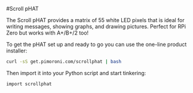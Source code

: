 <!--
---
name: Scroll pHAT
manufacturer: Pimoroni
url: https://github.com/pimoroni/scroll-phat
github: https://github.com/pimoroni/scroll-phat
buy: https://shop.pimoroni.com/products/scroll-phat
description: A 11 x 5 LED matrix.
install:
  'devices':
    - 'i2c'
  'apt':
    - 'python-smbus'
    - 'python3-smbus'
  'python':
    - 'scrollphat'
  'python3':
    - 'scrollphat'
  'examples': 'examples/'
formfactor: 'pHAT'
pincount: 40
power: 5v
i2c:
'0x60':
    name: Matrix LED driver
    device: IS31FL3730
pin:
  '3':
    mode: i2c
  '5':
    mode: i2c
-->
#Scroll pHAT

The Scroll pHAT provides a matrix of 55 white LED pixels that is ideal for writing messages, showing graphs, and drawing pictures. Perfect for RPi Zero but works with A+/B+/2 too!

To get the pHAT set up and ready to go you can use the one-line product installer:

```bash
curl -sS get.pimoroni.com/scrollphat | bash
```

Then import it into your Python script and start tinkering:

```bash
import scrollphat
```
